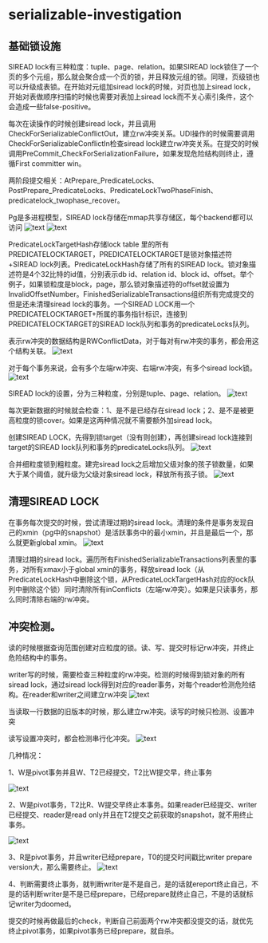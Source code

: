 # serializable-investigation
## 基础锁设施
SIREAD lock有三种粒度：tuple、page、relation。如果SIREAD lock锁住了一个页的多个元组，那么就会聚合成一个页的锁，并且释放元组的锁。同理，页级锁也可以升级成表锁。在开始对元组加siread lock的时候，对页也加上siread lock，开始对表做顺序扫描的时候也需要对表加上siread lock而不关心索引条件，这个会造成一些false-positive。

每次在读操作的时候创建siread lock，并且调用CheckForSerializableConflictOut，建立rw冲突关系。UDI操作的时候需要调用CheckForSerializableConflictIn检查siread lock建立rw冲突关系。在提交的时候调用PreCommit_CheckForSerializationFailure，如果发现危险结构则终止，遵循First committer win。

两阶段提交相关：AtPrepare_PredicateLocks、PostPrepare_PredicateLocks、PredicateLockTwoPhaseFinish、predicatelock_twophase_recover。

Pg是多进程模型，SIREAD lock存储在mmap共享存储区，每个backend都可以访问
![text](https://github.com/xiaoqiuaming/serializable-investigation/blob/main/%E5%9B%BE%E7%89%871.png)
![text](https://github.com/xiaoqiuaming/serializable-investigation/blob/main/%E5%9B%BE%E7%89%872.png)


PredicateLockTargetHash存储lock table 里的所有PREDICATELOCKTARGET，PREDICATELOCKTARGET是锁对象描述符+SIREAD lock列表。PredicateLockHash存储了所有的SIREAD lock。锁对象描述符是4个32比特的id值，分别表示db id、relation id、block id、offset。举个例子，如果锁粒度是block，page，那么锁对象描述符的offset就设置为InvalidOffsetNumber。FinishedSerializableTransactions组织所有完成提交的但是还未清理siread lock的事务。一个SIREAD LOCK用一个PREDICATELOCKTARGET+所属的事务指针标识，连接到PREDICATELOCKTARGET的SIREAD lock队列和事务的predicateLocks队列。

表示rw冲突的数据结构是RWConflictData，对于每对有rw冲突的事务，都会用这个结构关联。
![text](https://github.com/xiaoqiuaming/serializable-investigation/blob/main/%E5%9B%BE%E7%89%873.png)

对于每个事务来说，会有多个左端rw冲突、右端rw冲突，有多个siread lock锁。
![text](https://github.com/xiaoqiuaming/serializable-investigation/blob/main/%E5%9B%BE%E7%89%874.png)

SIREAD lock的设置，分为三种粒度，分别是tuple、page、relation。
![text](https://github.com/xiaoqiuaming/serializable-investigation/blob/main/%E5%9B%BE%E7%89%875.png)

每次更新数据的时候就会检查：1、是不是已经存在siread lock；2、是不是被更高粒度的锁cover。如果是这两种情况就不需要额外加siread lock。

创建SIREAD LOCK，先得到锁target（没有则创建），再创建siread lock连接到target的SIREAD lock队列和事务的predicateLocks队列。
![text](https://github.com/xiaoqiuaming/serializable-investigation/blob/main/%E5%9B%BE%E7%89%876.png)

合并细粒度锁到粗粒度。建完siread lock之后增加父级对象的孩子锁数量，如果大于某个阈值，就升级为父级对象siread lock，释放所有孩子锁。
![text](https://github.com/xiaoqiuaming/serializable-investigation/blob/main/%E5%9B%BE%E7%89%877.png)

## 清理SIREAD LOCK
  在事务每次提交的时候，尝试清理过期的siread lock。清理的条件是事务发现自己的xmin（pg中的snapshot）是活跃事务中的最小xmin，并且是最后一个，那么就更新global xmin。
  ![text](https://github.com/xiaoqiuaming/serializable-investigation/blob/main/%E5%9B%BE%E7%89%878.png)

  清理过期的siread lock。遍历所有FinishedSerializableTransactions列表里的事务，对所有xmax小于global xmin的事务，释放siread lock（从PredicateLockHash中删除这个锁，从PredicateLockTargetHash对应的lock队列中删除这个锁）同时清除所有inConflicts（左端rw冲突）。如果是只读事务，那么同时清除右端的rw冲突。

## 冲突检测。
读的时候根据查询范围创建对应粒度的锁。读、写、提交时标记rw冲突，并终止危险结构中的事务。

writer写的时候，需要检查三种粒度的rw冲突。检测的时候得到锁对象的所有siread lock，通过siread lock得到对应的reader事务，对每个reader检测危险结构。在reader和writer之间建立rw冲突
![text](https://github.com/xiaoqiuaming/serializable-investigation/blob/main/%E5%9B%BE%E7%89%879.png)

当读取一行数据的旧版本的时候，那么建立rw冲突。读写的时候只检测、设置冲突

读写设置冲突时，都会检测串行化冲突。
![text](https://github.com/xiaoqiuaming/serializable-investigation/blob/main/%E5%9B%BE%E7%89%8710.png)

几种情况：

1、W是pivot事务并且W、T2已经提交，T2比W提交早，终止事务

![text](https://github.com/xiaoqiuaming/serializable-investigation/blob/main/%E5%9B%BE%E7%89%8711.png)

2、W是pivot事务，T2比R、W提交早终止本事务。如果reader已经提交、writer已经提交、reader是read only并且在T2提交之前获取的snapshot，就不用终止事务。

![text](https://github.com/xiaoqiuaming/serializable-investigation/blob/main/%E5%9B%BE%E7%89%8712.png)

3、R是pivot事务，并且writer已经prepare，T0的提交时间戳比writer prepare version大，那么需要终止。
![text](https://github.com/xiaoqiuaming/serializable-investigation/blob/main/%E5%9B%BE%E7%89%8713.png)

4、判断需要终止事务，就判断writer是不是自己，是的话就ereport终止自己，不是的话判断writer是不是已经prepare，已经prepare就终止自己，不是的话就标记writer为doomed。

提交的时候再做最后的check，判断自己前面两个rw冲突都没提交的话，就优先终止pivot事务，如果pivot事务已经prepare，就自杀。
